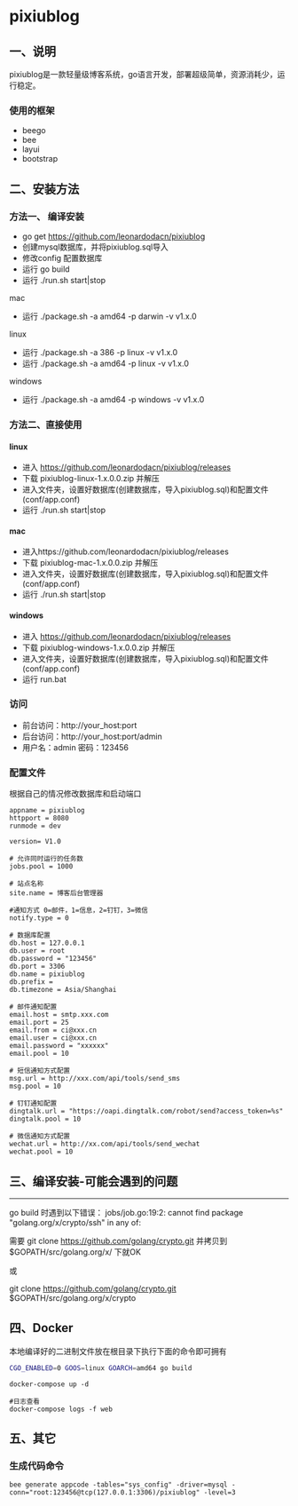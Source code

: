 # pixiublog

## 一、说明

pixiublog是一款轻量级博客系统，go语言开发，部署超级简单，资源消耗少，运行稳定。

### 使用的框架

+ beego
+ bee
+ layui
+ bootstrap

## 二、安装方法

### 方法一、 编译安装

- go get https://github.com/leonardodacn/pixiublog
- 创建mysql数据库，并将pixiublog.sql导入
- 修改config 配置数据库
- 运行 go build
- 运行 ./run.sh start|stop

mac
- 运行 ./package.sh -a amd64 -p darwin -v v1.x.0

linux
- 运行 ./package.sh -a 386 -p linux -v v1.x.0
- 运行 ./package.sh -a amd64 -p linux -v v1.x.0

windows
- 运行 ./package.sh -a amd64 -p windows -v v1.x.0


### 方法二、直接使用

#### linux

- 进入 https://github.com/leonardodacn/pixiublog/releases
- 下载 pixiublog-linux-1.x.0.0.zip 并解压
- 进入文件夹，设置好数据库(创建数据库，导入pixiublog.sql)和配置文件(conf/app.conf)
- 运行 ./run.sh start|stop

#### mac

- 进入https://github.com/leonardodacn/pixiublog/releases
- 下载 pixiublog-mac-1.x.0.0.zip 并解压
- 进入文件夹，设置好数据库(创建数据库，导入pixiublog.sql)和配置文件(conf/app.conf)
- 运行 ./run.sh start|stop

#### windows

- 进入 https://github.com/leonardodacn/pixiublog/releases
- 下载 pixiublog-windows-1.x.0.0.zip 并解压
- 进入文件夹，设置好数据库(创建数据库，导入pixiublog.sql)和配置文件(conf/app.conf)
- 运行 run.bat

### 访问
+ 前台访问：http://your_host:port
+ 后台访问：http://your_host:port/admin
+ 用户名：admin 密码：123456

### 配置文件
根据自己的情况修改数据库和启动端口
```
appname = pixiublog
httpport = 8080
runmode = dev

version= V1.0

# 允许同时运行的任务数
jobs.pool = 1000

# 站点名称
site.name = 博客后台管理器

#通知方式 0=邮件，1=信息，2=钉钉，3=微信
notify.type = 0

# 数据库配置
db.host = 127.0.0.1
db.user = root
db.password = "123456"
db.port = 3306
db.name = pixiublog
db.prefix = 
db.timezone = Asia/Shanghai

# 邮件通知配置
email.host = smtp.xxx.com
email.port = 25
email.from = ci@xxx.cn
email.user = ci@xxx.cn
email.password = "xxxxxx"
email.pool = 10

# 短信通知方式配置
msg.url = http://xxx.com/api/tools/send_sms
msg.pool = 10

# 钉钉通知配置
dingtalk.url = "https://oapi.dingtalk.com/robot/send?access_token=%s"
dingtalk.pool = 10

# 微信通知方式配置
wechat.url = http://xx.com/api/tools/send_wechat
wechat.pool = 10
```

## 三、编译安装-可能会遇到的问题
----
go build 时遇到以下错误：
jobs/job.go:19:2: cannot find package "golang.org/x/crypto/ssh" in any of:

需要 git clone https://github.com/golang/crypto.git
并拷贝到 $GOPATH/src/golang.org/x/ 下就OK

或

git clone https://github.com/golang/crypto.git $GOPATH/src/golang.org/x/crypto

## 四、Docker

本地编译好的二进制文件放在根目录下执行下面的命令即可拥有
```bash
CGO_ENABLED=0 GOOS=linux GOARCH=amd64 go build
```

```
docker-compose up -d

#日志查看
docker-compose logs -f web

```

## 五、其它

### 生成代码命令
`bee generate appcode -tables="sys_config" -driver=mysql -conn="root:123456@tcp(127.0.0.1:3306)/pixiublog" -level=3
`